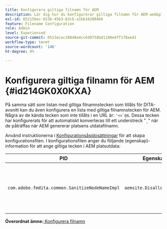 ```yaml
---
title: Konfigurera giltiga filnamn för AEM
description: Lär dig hur du konfigurerar giltiga filnamn för AEM webbplatsutdata
exl-id: 05215bec-653b-4563-83c6-a1bb16200469
feature: Filename Configuration
role: Admin
level: Experienced
source-git-commit: 0513ecac38840a4cc649758bd1180edff1f8aed1
workflow-type: tm+mt
source-wordcount: '146'
ht-degree: 0%

---
```


# Konfigurera giltiga filnamn för AEM {#id214GK0X0KXA}

På samma sätt som listan med giltiga filnamnstecken som tillåts för DITA-avsnitt kan du även konfigurera en lista med giltiga filnamnstecken för AEM. Några av de kända tecken som inte tillåts i en URL är: ``'<>`@$``. Dessa tecken har konfigurerats för att automatiskt konverteras till ett understreck &quot;`_`&quot; när de påträffas när AEM genererar platsens utdatafilnamn.

Använd instruktionerna i [Konfigurationsåsidosättningar](download-install-additional-config-override.md#) för att skapa konfigurationsfilen. I konfigurationsfilen anger du följande \(egenskap\)-information för att ange giltiga tecken i AEM platsutdata:

| PID | Egenskapsnyckel | Egenskapsvärde |
|---|------------|--------------|
| `com.adobe.fmdita.common.SanitizeNodeNameImpl` | `aemsite.DisallowedFileNameChars` | Lägg till tecken som du vill ersätta med ett understreck i AEM Platsens utdatafilnamn. <br> **Standardvärde**: ``'<\>\`@$`` |

**Överordnat ämne:**[ Konfigurera filnamn](conf-file-names.md)
